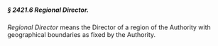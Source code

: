 ##### § 2421.6 Regional Director. #####

*Regional Director* means the Director of a region of the Authority with geographical boundaries as fixed by the Authority.